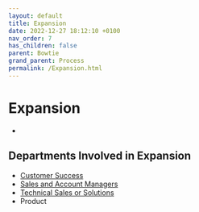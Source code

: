 ```yaml
---
layout: default
title: Expansion
date: 2022-12-27 18:12:10 +0100
nav_order: 7
has_children: false
parent: Bowtie
grand_parent: Process
permalink: /Expansion.html
---
```


# Expansion

-

## Departments Involved in Expansion

- [Customer Success](/cs.html)
- [Sales and Account Managers](/sales.html)
- [Technical Sales or Solutions](/techsales.html)
- Product
